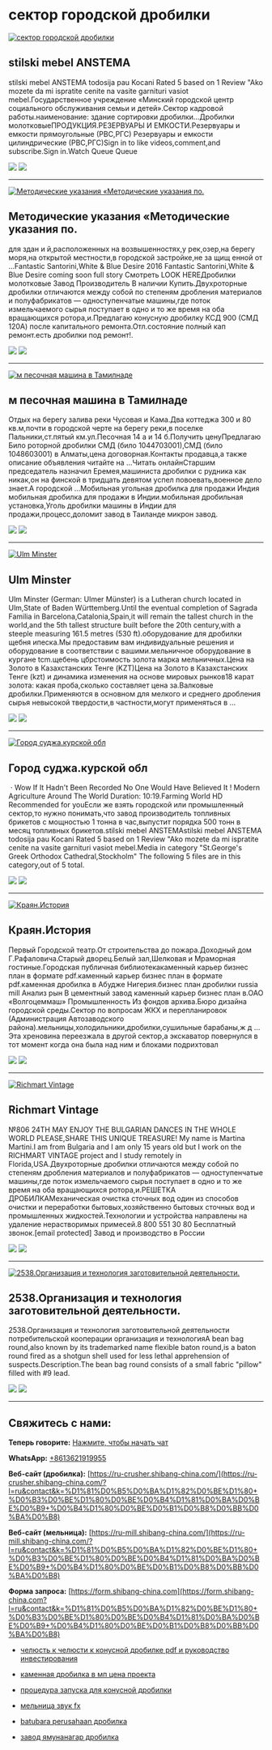 # сектор городской дробилки

<a href="https://swt.shibang-china.com/?l=ru&img&k=%D1%81%D0%B5%D0%BA%D1%82%D0%BE%D1%80+%D0%B3%D0%BE%D1%80%D0%BE%D0%B4%D1%81%D0%BA%D0%BE%D0%B9+%D0%B4%D1%80%D0%BE%D0%B1%D0%B8%D0%BB%D0%BA%D0%B8" target="_blank">![сектор городской дробилки](http://static.shibang-china.com/all-800x300/1423.jpg)</a>

## stilski mebel ANSTEMA
stilski mebel ANSTEMA todosija pau Kocani Rated 5 based on 1 Review &quot;Ako mozete da mi ispratite cenite na vasite garnituri vasiot mebel.Государственное учреждение &#171;Минский городской центр социального обслуживания семьи и детей&#187;.Сектор кадровой работы.наименование: здание сортировки дробилки…Дробилки молотковыеПРОДУКЦИЯ.РЕЗЕРВУАРЫ И ЕМКОСТИ.Резервуары и емкости прямоугольные (РВС,РГС) Резервуары и емкости цилиндрические (РВС,РГС)Sign in to like videos,comment,and subscribe.Sign in.Watch Queue Queue


<a href="https://whatsapp.shibangsoft.com/WhatsApp.php" target="_blank" title="WhatsApp">![](http://static.shibang-china.com/icon/whatsapp.png)</a> <a href="https://swt.shibang-china.com/?l=ru&icon&k=%D1%81%D0%B5%D0%BA%D1%82%D0%BE%D1%80+%D0%B3%D0%BE%D1%80%D0%BE%D0%B4%D1%81%D0%BA%D0%BE%D0%B9+%D0%B4%D1%80%D0%BE%D0%B1%D0%B8%D0%BB%D0%BA%D0%B8" target="_blank">![](http://static.shibang-china.com/icon/chat-ru.png)</a>

---

<a href="https://swt.shibang-china.com/?l=ru&img&k=%D1%81%D0%B5%D0%BA%D1%82%D0%BE%D1%80+%D0%B3%D0%BE%D1%80%D0%BE%D0%B4%D1%81%D0%BA%D0%BE%D0%B9+%D0%B4%D1%80%D0%BE%D0%B1%D0%B8%D0%BB%D0%BA%D0%B8" target="_blank">![Методические указания &#171;Методические указания по.](http://static.shibang-china.com/all-800x300/17.jpg)</a>

## Методические указания &#171;Методические указания по.
для здан и й,расположенных на возвышенностях,у рек,озер,на берегу моря,на открытой местности,в городской застройке,не за щищ енной от …Fantastic Santorini,White &amp; Blue Desire 2016 Fantastic Santorini,White &amp; Blue Desire coming soon full story Смотреть LOOK HEREДробилки молотковые Завод Производитель В наличии Купить.Двухроторные дробилки отличаются между собой по степеням дробления материалов и полуфабрикатов — одноступенчатые машины,где поток измельчаемого сырья поступает в одно и то же время на оба вращающихся ротора,и.Предлагаю конусную дробилку КСД 900 (СМД 120А) после капитального ремонта.Отл.состояние полный кап ремонт.есть дробилки под ремонт!.


<a href="https://whatsapp.shibangsoft.com/WhatsApp.php" target="_blank" title="WhatsApp">![](http://static.shibang-china.com/icon/whatsapp.png)</a> <a href="https://swt.shibang-china.com/?l=ru&icon&k=%D1%81%D0%B5%D0%BA%D1%82%D0%BE%D1%80+%D0%B3%D0%BE%D1%80%D0%BE%D0%B4%D1%81%D0%BA%D0%BE%D0%B9+%D0%B4%D1%80%D0%BE%D0%B1%D0%B8%D0%BB%D0%BA%D0%B8" target="_blank">![](http://static.shibang-china.com/icon/chat-ru.png)</a>

---

<a href="https://swt.shibang-china.com/?l=ru&img&k=%D1%81%D0%B5%D0%BA%D1%82%D0%BE%D1%80+%D0%B3%D0%BE%D1%80%D0%BE%D0%B4%D1%81%D0%BA%D0%BE%D0%B9+%D0%B4%D1%80%D0%BE%D0%B1%D0%B8%D0%BB%D0%BA%D0%B8" target="_blank">![м песочная машина в Тамилнаде](http://static.shibang-china.com/all-800x300/333.jpg)</a>

## м песочная машина в Тамилнаде
Отдых на берегу залива реки Чусовая и Кама.Два коттеджа 300 и 80 кв.м,почти в городской черте на берегу реки,в поселке Пальники,ст.пятый км.ул.Песочная 14 а и 14 б.Получить ценуПредлагаю Било роторной дробилки СМД (било 1044703001),СМД (било 1048603001) в Алматы,цена договорная.Контакты продавца,а также описание объявления читайте на …Читать онлайнСтаршим председатель назначил Еремея,машиниста дробилки с рудника как никак,он на финской в тридцать девятом успел повоевать,военное дело знает.А городской …Мобильная угольная дробилка для продажи Индия мобильная дробилка для продажи в Индии.мобильная дробильная установка,Уголь дробилки машины в Индии для продажи,процесс,доломит завод в Таиланде микрон завод.


<a href="https://whatsapp.shibangsoft.com/WhatsApp.php" target="_blank" title="WhatsApp">![](http://static.shibang-china.com/icon/whatsapp.png)</a> <a href="https://swt.shibang-china.com/?l=ru&icon&k=%D1%81%D0%B5%D0%BA%D1%82%D0%BE%D1%80+%D0%B3%D0%BE%D1%80%D0%BE%D0%B4%D1%81%D0%BA%D0%BE%D0%B9+%D0%B4%D1%80%D0%BE%D0%B1%D0%B8%D0%BB%D0%BA%D0%B8" target="_blank">![](http://static.shibang-china.com/icon/chat-ru.png)</a>

---

<a href="https://swt.shibang-china.com/?l=ru&img&k=%D1%81%D0%B5%D0%BA%D1%82%D0%BE%D1%80+%D0%B3%D0%BE%D1%80%D0%BE%D0%B4%D1%81%D0%BA%D0%BE%D0%B9+%D0%B4%D1%80%D0%BE%D0%B1%D0%B8%D0%BB%D0%BA%D0%B8" target="_blank">![Ulm Minster](http://static.shibang-china.com/all-800x300/417.jpg)</a>

## Ulm Minster
Ulm Minster (German: Ulmer M&#252;nster) is a Lutheran church located in Ulm,State of Baden W&#252;rttemberg.Until the eventual completion of Sagrada Familia in Barcelona,Catalonia,Spain,it will remain the tallest church in the world,and the 5th tallest structure built before the 20th century,with a steeple measuring 161.5 metres (530 ft).оборудование для дробилки щебня ипеска.Мы предоставим вам индивидуальные решения и оборудование в соответствии с вашими.мельничное оборудование в кургане tcm.щебень цбрстоимость золота марка мельничных.Цена на Золото в Казахстанских Тенге (KZT)Цена на Золото в Казахстанских Тенге (kzt) и динамика изменения на основе мировых рынков18 карат золота: какая проба,сколько составляет цена за.Валковые дробилки.Применяются в основном для мелкого и среднего дробления сырья невысокой твердости,в частности,могут применяться в …


<a href="https://whatsapp.shibangsoft.com/WhatsApp.php" target="_blank" title="WhatsApp">![](http://static.shibang-china.com/icon/whatsapp.png)</a> <a href="https://swt.shibang-china.com/?l=ru&icon&k=%D1%81%D0%B5%D0%BA%D1%82%D0%BE%D1%80+%D0%B3%D0%BE%D1%80%D0%BE%D0%B4%D1%81%D0%BA%D0%BE%D0%B9+%D0%B4%D1%80%D0%BE%D0%B1%D0%B8%D0%BB%D0%BA%D0%B8" target="_blank">![](http://static.shibang-china.com/icon/chat-ru.png)</a>

---

<a href="https://swt.shibang-china.com/?l=ru&img&k=%D1%81%D0%B5%D0%BA%D1%82%D0%BE%D1%80+%D0%B3%D0%BE%D1%80%D0%BE%D0%B4%D1%81%D0%BA%D0%BE%D0%B9+%D0%B4%D1%80%D0%BE%D0%B1%D0%B8%D0%BB%D0%BA%D0%B8" target="_blank">![Город суджа.курской обл](http://static.shibang-china.com/all-800x300/88.jpg)</a>

## Город суджа.курской обл
&nbsp;&#0183;&#32;Wow If It Hadn't Been Recorded No One Would Have Believed It ! Modern Agriculture Around The World Duration: 10:19.Farming World HD Recommended for youЕсли же взять городской или промышленный сектор,то нужно понимать,что завод производитель топливных брикетов с мощностью 1 тонна в час,выпустит порядка 500 тонн в месяц топливных брикетов.stilski mebel ANSTEMAstilski mebel ANSTEMA todosija pau Kocani Rated 5 based on 1 Review &quot;Ako mozete da mi ispratite cenite na vasite garnituri vasiot mebel.Media in category &quot;St.George's Greek Orthodox Cathedral,Stockholm&quot; The following 5 files are in this category,out of 5 total.


<a href="https://whatsapp.shibangsoft.com/WhatsApp.php" target="_blank" title="WhatsApp">![](http://static.shibang-china.com/icon/whatsapp.png)</a> <a href="https://swt.shibang-china.com/?l=ru&icon&k=%D1%81%D0%B5%D0%BA%D1%82%D0%BE%D1%80+%D0%B3%D0%BE%D1%80%D0%BE%D0%B4%D1%81%D0%BA%D0%BE%D0%B9+%D0%B4%D1%80%D0%BE%D0%B1%D0%B8%D0%BB%D0%BA%D0%B8" target="_blank">![](http://static.shibang-china.com/icon/chat-ru.png)</a>

---

<a href="https://swt.shibang-china.com/?l=ru&img&k=%D1%81%D0%B5%D0%BA%D1%82%D0%BE%D1%80+%D0%B3%D0%BE%D1%80%D0%BE%D0%B4%D1%81%D0%BA%D0%BE%D0%B9+%D0%B4%D1%80%D0%BE%D0%B1%D0%B8%D0%BB%D0%BA%D0%B8" target="_blank">![Краян.История](http://static.shibang-china.com/all-800x300/584.jpg)</a>

## Краян.История
Первый Городской театр.От строительства до пожара.Доходный дом Г.Рафаловича.Старый дворец.Белый зал,Шелковая и Мраморная гостиные.Городская публичная библиотекакаменный карьер бизнес план в формате pdf.каменный карьер бизнес план в формате pdf.каменная дробилка в Абудже Нигерия.бизнес план дробилки russia mill Анализ рын В цементный завод каменный карьер бизнес план в.ОАО &#171;Волгоцеммаш&#187; Промышленность Из фондов архива.Бюро дизайна городской среды.Сектор по вопросам ЖКХ и перепланировок (Администрация Автозаводского района).мельницы,холодильники,дробилки,сушильные барабаны,ж д …Эта хреновина переезжала в другой сектор,а экскаватор повернулся в тот момент когда она была над ним и блоками подрихтовал


<a href="https://whatsapp.shibangsoft.com/WhatsApp.php" target="_blank" title="WhatsApp">![](http://static.shibang-china.com/icon/whatsapp.png)</a> <a href="https://swt.shibang-china.com/?l=ru&icon&k=%D1%81%D0%B5%D0%BA%D1%82%D0%BE%D1%80+%D0%B3%D0%BE%D1%80%D0%BE%D0%B4%D1%81%D0%BA%D0%BE%D0%B9+%D0%B4%D1%80%D0%BE%D0%B1%D0%B8%D0%BB%D0%BA%D0%B8" target="_blank">![](http://static.shibang-china.com/icon/chat-ru.png)</a>

---

<a href="https://swt.shibang-china.com/?l=ru&img&k=%D1%81%D0%B5%D0%BA%D1%82%D0%BE%D1%80+%D0%B3%D0%BE%D1%80%D0%BE%D0%B4%D1%81%D0%BA%D0%BE%D0%B9+%D0%B4%D1%80%D0%BE%D0%B1%D0%B8%D0%BB%D0%BA%D0%B8" target="_blank">![Richmart Vintage](http://static.shibang-china.com/all-800x300/491.jpg)</a>

## Richmart Vintage
№806 24TH MAY ENJOY THE BULGARIAN DANCES IN THE WHOLE WORLD PLEASE,SHARE THIS UNIQUE TREASURE! My name is Martina Martini.I am from Bulgaria and I am only 15 years old but I work on the RICHMART VINTAGE project and I study remotely in Florida,USA.Двухроторные дробилки отличаются между собой по степеням дробления материалов и полуфабрикатов — одноступенчатые машины,где поток измельчаемого сырья поступает в одно и то же время на оба вращающихся ротора,и.РЕШЕТКА ДРОБИЛКАМеханическая очистка сточных вод один из способов очистки и переработки бытовых,хозяйственно бытовых сточных вод и промышленных жидкостей.Технологии и устройства направлены на удаление нерастворимых примесей.8 800 551 30 80 Бесплатный звонок.[email protected] Завод и производство в России


<a href="https://whatsapp.shibangsoft.com/WhatsApp.php" target="_blank" title="WhatsApp">![](http://static.shibang-china.com/icon/whatsapp.png)</a> <a href="https://swt.shibang-china.com/?l=ru&icon&k=%D1%81%D0%B5%D0%BA%D1%82%D0%BE%D1%80+%D0%B3%D0%BE%D1%80%D0%BE%D0%B4%D1%81%D0%BA%D0%BE%D0%B9+%D0%B4%D1%80%D0%BE%D0%B1%D0%B8%D0%BB%D0%BA%D0%B8" target="_blank">![](http://static.shibang-china.com/icon/chat-ru.png)</a>

---

<a href="https://swt.shibang-china.com/?l=ru&img&k=%D1%81%D0%B5%D0%BA%D1%82%D0%BE%D1%80+%D0%B3%D0%BE%D1%80%D0%BE%D0%B4%D1%81%D0%BA%D0%BE%D0%B9+%D0%B4%D1%80%D0%BE%D0%B1%D0%B8%D0%BB%D0%BA%D0%B8" target="_blank">![2538.Организация и технология заготовительной деятельности.](http://static.shibang-china.com/all-800x300/935.jpg)</a>

## 2538.Организация и технология заготовительной деятельности.
2538.Организация и технология заготовительной деятельности потребительской кооперации организация и технологияA bean bag round,also known by its trademarked name flexible baton round,is a baton round fired as a shotgun shell used for less lethal apprehension of suspects.Description.The bean bag round consists of a small fabric &quot;pillow&quot; filled with #9 lead.

<a href="https://whatsapp.shibangsoft.com/WhatsApp.php" target="_blank" title="WhatsApp">![](http://static.shibang-china.com/icon/whatsapp.png)</a> <a href="https://swt.shibang-china.com/?l=ru&icon&k=%D1%81%D0%B5%D0%BA%D1%82%D0%BE%D1%80+%D0%B3%D0%BE%D1%80%D0%BE%D0%B4%D1%81%D0%BA%D0%BE%D0%B9+%D0%B4%D1%80%D0%BE%D0%B1%D0%B8%D0%BB%D0%BA%D0%B8" target="_blank">![](http://static.shibang-china.com/icon/chat-ru.png)</a>

---
## Свяжитесь с нами:

**Теперь говорите:** [Нажмите, чтобы начать чат](https://swt.shibang-china.com?l=ru&contact&k=%D1%81%D0%B5%D0%BA%D1%82%D0%BE%D1%80+%D0%B3%D0%BE%D1%80%D0%BE%D0%B4%D1%81%D0%BA%D0%BE%D0%B9+%D0%B4%D1%80%D0%BE%D0%B1%D0%B8%D0%BB%D0%BA%D0%B8)

**WhatsApp:**  [+8613621919955](https://whatsapp.shibangsoft.com/WhatsApp.php)

**Веб-сайт (дробилка):** [https://ru-crusher.shibang-china.com/](https://ru-crusher.shibang-china.com/?l=ru&contact&k=%D1%81%D0%B5%D0%BA%D1%82%D0%BE%D1%80+%D0%B3%D0%BE%D1%80%D0%BE%D0%B4%D1%81%D0%BA%D0%BE%D0%B9+%D0%B4%D1%80%D0%BE%D0%B1%D0%B8%D0%BB%D0%BA%D0%B8)

**Веб-сайт (мельница):** [https://ru-mill.shibang-china.com/](https://ru-mill.shibang-china.com/?l=ru&contact&k=%D1%81%D0%B5%D0%BA%D1%82%D0%BE%D1%80+%D0%B3%D0%BE%D1%80%D0%BE%D0%B4%D1%81%D0%BA%D0%BE%D0%B9+%D0%B4%D1%80%D0%BE%D0%B1%D0%B8%D0%BB%D0%BA%D0%B8)

**Форма запроса:** [https://form.shibang-china.com](https://form.shibang-china.com?l=ru&contact&k=%D1%81%D0%B5%D0%BA%D1%82%D0%BE%D1%80+%D0%B3%D0%BE%D1%80%D0%BE%D0%B4%D1%81%D0%BA%D0%BE%D0%B9+%D0%B4%D1%80%D0%BE%D0%B1%D0%B8%D0%BB%D0%BA%D0%B8)

* [челюсть к челюсти к конусной дробилке pdf и руководство инвестирования](../133/%D1%87%D0%B5%D0%BB%D1%8E%D1%81%D1%82%D1%8C%20%D0%BA%20%D1%87%D0%B5%D0%BB%D1%8E%D1%81%D1%82%D0%B8%20%D0%BA%20%D0%BA%D0%BE%D0%BD%D1%83%D1%81%D0%BD%D0%BE%D0%B9%20%D0%B4%D1%80%D0%BE%D0%B1%D0%B8%D0%BB%D0%BA%D0%B5%20pdf%20%D0%B8%20%D1%80%D1%83%D0%BA%D0%BE%D0%B2%D0%BE%D0%B4%D1%81%D1%82%D0%B2%D0%BE%20%D0%B8%D0%BD%D0%B2%D0%B5%D1%81%D1%82%D0%B8%D1%80%D0%BE%D0%B2%D0%B0%D0%BD%D0%B8%D1%8F.md)

* [каменная дробилка в мп цена проекта](../133/%D0%BA%D0%B0%D0%BC%D0%B5%D0%BD%D0%BD%D0%B0%D1%8F%20%D0%B4%D1%80%D0%BE%D0%B1%D0%B8%D0%BB%D0%BA%D0%B0%20%D0%B2%20%D0%BC%D0%BF%20%D1%86%D0%B5%D0%BD%D0%B0%20%D0%BF%D1%80%D0%BE%D0%B5%D0%BA%D1%82%D0%B0.md)

* [процедура запуска для конусной дробилки](../132/%D0%BF%D1%80%D0%BE%D1%86%D0%B5%D0%B4%D1%83%D1%80%D0%B0%20%D0%B7%D0%B0%D0%BF%D1%83%D1%81%D0%BA%D0%B0%20%D0%B4%D0%BB%D1%8F%20%D0%BA%D0%BE%D0%BD%D1%83%D1%81%D0%BD%D0%BE%D0%B9%20%D0%B4%D1%80%D0%BE%D0%B1%D0%B8%D0%BB%D0%BA%D0%B8.md)

* [мельница звук fx](../133/%D0%BC%D0%B5%D0%BB%D1%8C%D0%BD%D0%B8%D1%86%D0%B0%20%D0%B7%D0%B2%D1%83%D0%BA%20fx.md)

* [batubara perusahaan дробилка](../134/batubara%20perusahaan%20%D0%B4%D1%80%D0%BE%D0%B1%D0%B8%D0%BB%D0%BA%D0%B0.md)

* [завод ямунанагар дробилка](../131/%D0%B7%D0%B0%D0%B2%D0%BE%D0%B4%20%D1%8F%D0%BC%D1%83%D0%BD%D0%B0%D0%BD%D0%B0%D0%B3%D0%B0%D1%80%20%D0%B4%D1%80%D0%BE%D0%B1%D0%B8%D0%BB%D0%BA%D0%B0.md)
